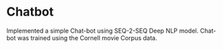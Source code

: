 # Chatbot
Implemented a simple Chat-bot using SEQ-2-SEQ Deep NLP model. Chat-bot was trained using the Cornell movie Corpus data.
